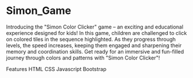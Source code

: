 # Simon_Game
Introducing the "Simon Color Clicker" game – an exciting and educational experience designed for kids! In this game, children are challenged to click on colored tiles in the sequence highlighted. As they progress through levels, the speed increases, keeping them engaged and sharpening their memory and coordination skills. Get ready for an immersive and fun-filled journey through colors and patterns with "Simon Color Clicker"!

Features
 HTML
 CSS
 Javascript
 Bootstrap

